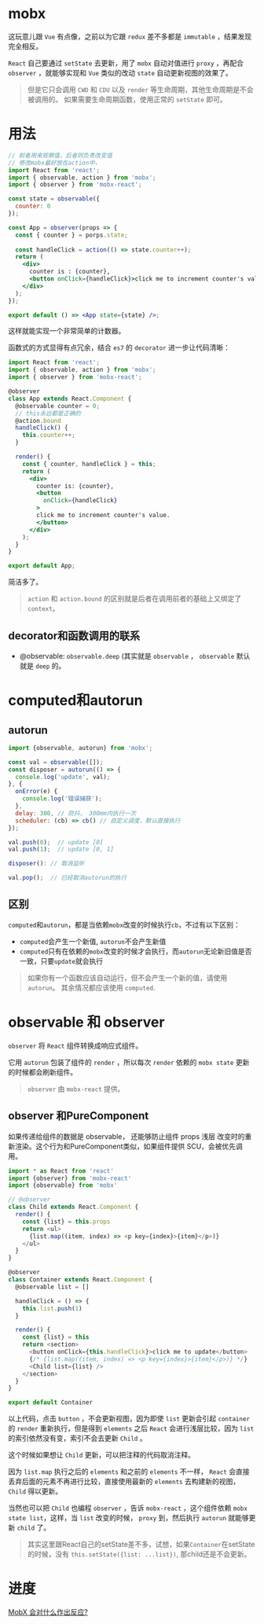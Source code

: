 # mobx
这玩意儿跟 `Vue` 有点像，之前以为它跟 `redux` 差不多都是 `immutable` ，结果发现完全相反。

`React` 自己要通过 `setState` 去更新，用了 `mobx` 自动对值进行 `proxy` ，再配合 `observer` ，就能够实现和 `Vue` 类似的改动 `state` 自动更新视图的效果了。

> 但是它只会调用 `CWD` 和 `CDU` 以及 `render` 等生命周期，其他生命周期是不会被调用的。 如果需要生命周期函数，使用正常的 `setState` 即可。

# 用法
```jsx
// 前者用来观察值，后者则负责改变值
// 修改mobx最好放在action中，
import React from 'react';
import { observable, action } from 'mobx';
import { observer } from 'mobx-react';

const state = observable({
  counter: 0
});

const App = observer(props => {
  const { counter } = porps.state;
  
  const handleClick = action(() => state.counter++);
  return (
    <div>
      counter is : {counter},
      <button onClick={handleClick}>click me to increment counter's value.</button>
    </div>
  );
});

export default () => <App state={state} />;
```
这样就能实现一个非常简单的计数器。

函数式的方式显得有点冗余，结合 `es7` 的 `decorator` 进一步让代码清晰：
```jsx
import React from 'react';
import { observable, action } from 'mobx';
import { observer } from 'mobx-react';

@observer
class App extends React.Component {
  @observable counter = 0;
  // this永远都是正确的
  @action.bound
  handleClick() {
    this.counter++;
  }

  render() {
    const { counter, handleClick } = this;
    return (
      <div>
        counter is: {counter},
        <button
          onClick={handleClick}
        >
        click me to increment counter's value.
        </button>
      </div>
    );
  }
}

export default App;
```
简洁多了。

> `action` 和 `action.bound` 的区别就是后者在调用前者的基础上又绑定了 `context`。

## decorator和函数调用的联系
+ @observable: `observable.deep` (其实就是 `observable` ， `observable` 默认就是 `deep` 的。

# computed和autorun
## autorun
```js
import {observable, autorun} from 'mobx';

const val = observable([]);
const disposer = autorun(() => {
  console.log('update', val);
}, {
  onError(e) {
    console.log('错误捕获');
  },
  delay: 300, // 防抖， 300mm内执行一次
  scheduler: (cb) => cb() // 自定义调度，默认直接执行
});

val.push(0);  // update [0]
val.push(1);  // update [0, 1]

disposer(): // 取消监听

val.pop();  // 已经取消autorun的执行
```

## 区别
`computed`和`autorun`，都是当依赖`mobx`改变的时候执行`cb`，不过有以下区别：
+ `computed`会产生一个新值, `autorun`不会产生新值
+ `computed`只有在依赖的`mobx`改变的时候才会执行，而`autorun`无论新旧值是否一致，只要`update`就会执行

> 如果你有一个函数应该自动运行，但不会产生一个新的值，请使用`autorun`。 其余情况都应该使用 `computed`.

# observable 和 observer
`observer` 将 `React` 组件转换成响应式组件。

它用 `autorun` 包装了组件的 `render` ，所以每次 `render` 依赖的 `mobx state` 更新的时候都会刷新组件。

> `observer` 由 `mobx-react` 提供。

## observer 和PureComponent
如果传递给组件的数据是 observable， 还能够防止组件 props 浅层 改变时的重新渲染。这个行为和PureComponent类似，如果组件提供 SCU，会被优先调用。
```js
import * as React from 'react'
import {observer} from 'mobx-react'
import {observable} from 'mobx'

// @observer
class Child extends React.Component {
  render() {
    const {list} = this.props
    return <ul>
      {list.map((item, index) => <p key={index}>{item}</p>)}
    </ul>
  }
}

@observer
class Container extends React.Component {
  @observable list = []

  handleClick = () => {
    this.list.push(1)
  }

  render() {
    const {list} = this
    return <section>
      <button onClick={this.handleClick}>click me to update</button>
      {/* {list.map((item, index) => <p key={index}>{item}</p>)} */}
      <Child list={list} />
    </section>
  }
}

export default Container
```
以上代码，点击 `button` ，不会更新视图，因为即使 `list` 更新会引起 `container` 的 `render` 重新执行，但是得到 `elements` 之后 `React` 会进行浅层比较，因为 `list` 的索引依然没有变，索引不会去更新 `Child` 。

这个时候如果想让 `Child` 更新，可以把注释的代码取消注释。

因为 `list.map` 执行之后的 `elements` 和之前的 `elements` 不一样， `React` 会直接丢弃后面的元素不再进行比较，直接使用最新的 `elements` 去构建新的视图， `Child` 得以更新。

当然也可以把 `Child` 也编程 `observer` ，告诉 `mobx-react` ，这个组件依赖 `mobx state list`，这样，当 `list` 改变的时候， `proxy` 到，然后执行 `autorun` 就能够更新 `child` 了。

> 其实这里跟React自己的setState差不多，试想，如果`Container`在setState的时候，没有 `this.setState({list: ...list})`, 那child还是不会更新。


# 进度
[MobX 会对什么作出反应?](https://cn.mobx.js.org/best/react.html)